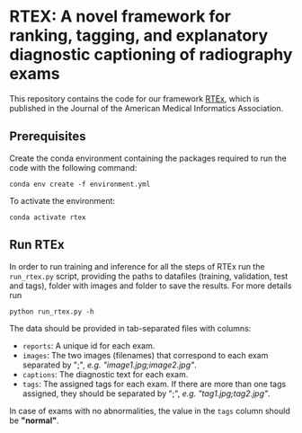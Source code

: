 # RTEX: A novel framework for ranking, tagging, and explanatory diagnostic captioning of radiography exams

This repository contains the code for our framework [RTEx](https://academic.oup.com/jamia/article/28/8/1651/6242739?login=true), 
which is published in the Journal of the American Medical Informatics Association.

## Prerequisites

Create the conda environment containing the packages required to run the code 
with the following command:
```shell
conda env create -f environment.yml
```
To activate the environment:
```shell
conda activate rtex
```

## Run RTEx

In order to run training and inference for all the steps of RTEx run the `run_rtex.py` script, providing the paths to datafiles 
(training, validation, test and tags), folder with images and folder to save the results. For more details run 
```shell
python run_rtex.py -h
``` 
The data should be provided in tab-separated files with columns: 
* `reports`: A unique id for each exam.
* `images`: The two images (filenames) that correspond to each exam separated by ";", *e.g. "image1.jpg;image2.jpg"*.
* `captions`: The diagnostic text for each exam.
* `tags`: The assigned tags for each exam. If there are more than one tags assigned, they should be separated by ";", *e.g. "tag1.jpg;tag2.jpg"*.

In case of exams with no abnormalities, the value in the `tags` column should be **"normal"**.